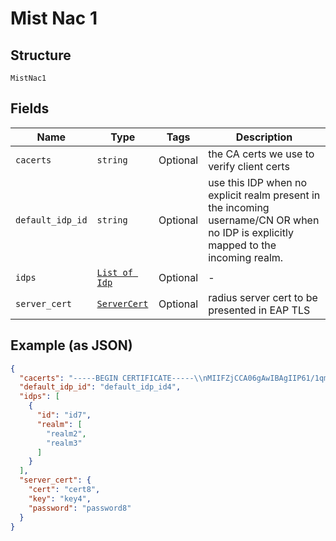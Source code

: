 
# Mist Nac 1

## Structure

`MistNac1`

## Fields

| Name | Type | Tags | Description |
|  --- | --- | --- | --- |
| `cacerts` | `string` | Optional | the CA certs we use to verify client certs |
| `default_idp_id` | `string` | Optional | use this IDP when no explicit realm present in the incoming username/CN OR when no IDP is explicitly mapped to the incoming realm. |
| `idps` | [`List of Idp`](../../doc/models/idp.md) | Optional | - |
| `server_cert` | [`ServerCert`](../../doc/models/server-cert.md) | Optional | radius server cert to be presented in EAP TLS |

## Example (as JSON)

```json
{
  "cacerts": "-----BEGIN CERTIFICATE-----\\nMIIFZjCCA06gAwIBAgIIP61/1qm/uDowDQYJKoZIhvcNAQELBQE\\n-----END CERTIFICATE-----",
  "default_idp_id": "default_idp_id4",
  "idps": [
    {
      "id": "id7",
      "realm": [
        "realm2",
        "realm3"
      ]
    }
  ],
  "server_cert": {
    "cert": "cert8",
    "key": "key4",
    "password": "password8"
  }
}
```

